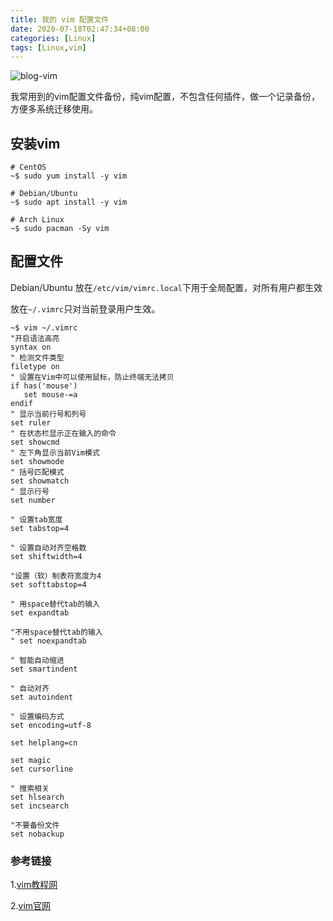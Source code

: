 ```yaml
---
title: 我的 vim 配置文件
date: 2020-07-18T02:47:34+08:00
categories: [Linux]
tags: [Linux,vim]
---
```






![blog-vim](https://pengshp.coding.net/p/images/d/images/git/raw/master/blog-vim.png "vim")

我常用到的vim配置文件备份，纯vim配置，不包含任何插件，做一个记录备份，方便多系统迁移使用。



<!--more-->

## 安装vim

```
# CentOS
~$ sudo yum install -y vim

# Debian/Ubuntu
~$ sudo apt install -y vim

# Arch Linux
~$ sudo pacman -Sy vim
```

## 配置文件

Debian/Ubuntu 放在`/etc/vim/vimrc.local`下用于全局配置，对所有用户都生效

放在`~/.vimrc`只对当前登录用户生效。

```shell
~$ vim ~/.vimrc
"开启语法高亮
syntax on
" 检测文件类型
filetype on
" 设置在Vim中可以使用鼠标，防止终端无法拷贝
if has('mouse')
   set mouse-=a
endif
" 显示当前行号和列号
set ruler
" 在状态栏显示正在输入的命令
set showcmd
" 左下角显示当前Vim模式
set showmode
" 括号匹配模式
set showmatch
" 显示行号
set number

" 设置tab宽度
set tabstop=4

" 设置自动对齐空格数
set shiftwidth=4

"设置（软）制表符宽度为4
set softtabstop=4

" 用space替代tab的输入 
set expandtab

"不用space替代tab的输入
" set noexpandtab

" 智能自动缩进
set smartindent

" 自动对齐
set autoindent

" 设置编码方式
set encoding=utf-8

set helplang=cn

set magic
set cursorline

" 搜索相关
set hlsearch
set incsearch

"不要备份文件
set nobackup
```

### 参考链接

1.[vim教程网](https://vimjc.com/)

2.[vim官网](https://www.vim.org/)
